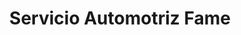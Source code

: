 ---
title: "Servicio Automotriz Fame"
url: /san-diego/servicio-automotriz-fame/
shop: reparación de automóviles
---